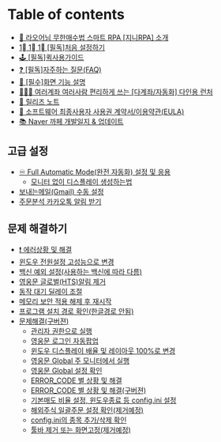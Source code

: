 # Table of contents

* [🤖 라오어님 무한매수법 스마트 RPA \[지니RPA\] 소개](README.md)
* [1⃣ 1⃣ 1⃣ \[필독\]처음 설정하기](init1.md)
* [🕹 \[필독\]퀵사용가이드](quick\_guide.md)
* [❓ \[필독\]자주하는 질문(FAQ)](faq.md)
* [📖 \[필수\]화면 기능 설명](detail.md)
* [🧑🤝🧑 여러계좌 여러사람 편리하게 쓰는 \[다계좌/자동화\] 다인용 런처](launcher.md)
* [📃 릴리즈 노트](releasenote.md)
* [📝 소프트웨어 최종사용자 사용권 계약서/이용약관(EULA)](eula.md)
* [📚 Naver 까페 개발일지 & 업데이트](update-link.md)

## 고급 설정 <a href="#advanced_setting" id="advanced_setting"></a>

* [♾ Full Automatic Mode(완전 자동화) 설정 및 응용](advanced\_setting/fullautomatic/README.md)
  * [모니터 없이 디스플레이 생성하는법](advanced\_setting/fullautomatic/undefined.md)
* [보내는메일(Gmail) 수동 설정](advanced\_setting/gmail.md)
* [주문분석 카카오톡 알림 받기](advanced\_setting/kakao.md)

## 문제 해결하기 <a href="#issue_solved" id="issue_solved"></a>

* [❗ 에러상황 및 해결](issue\_solved/error\_code.md)
* [윈도우 전원설정 고성능으로 변경](issue\_solved/solved4.md)
* [백신 예외 설정(사용하는 백신에 따라 다름)](issue\_solved/antivirus.md)
* [영웅문 글로벌(HTS)알림 제거](issue\_solved/hts.md)
* [동작 대기 딜레이 조절](issue\_solved/delay.md)
* [메모리 보안 적용 해제 후 재시작](issue\_solved/memory.md)
* [프로그램 설치 경로 확인(한글경로 안됨)](issue\_solved/solved6.md)
* [문제해결(구버젼)](issue\_solved/undefined-1/README.md)
  * [관리자 권한으로 실행](issue\_solved/undefined-1/init4.md)
  * [영웅문 로그인 자동팝업](issue\_solved/undefined-1/undefined.md)
  * [윈도우 디스플레이 배율 및 레이아웃 100%로 변경](issue\_solved/undefined-1/solved0.md)
  * [영웅문 Global 주 모니터에서 실행](issue\_solved/undefined-1/solved5.md)
  * [영웅문 Global 설정 확인](issue\_solved/undefined-1/solved1.md)
  * [ERROR\_CODE 별 상황 및 해결](issue\_solved/undefined-1/error\_code.md)
  * [ERROR\_CODE 별 상황 및 해결(구버젼)](issue\_solved/undefined-1/error\_code-1.md)
  * [기본매도 비율 설정, 윈도우종료 등 config.ini 설정](issue\_solved/undefined-1/advanced1.md)
  * [해외주식 일괄주문 설정 확인(제거예정)](issue\_solved/undefined-1/solved2.md)
  * [config.ini의 종목 추가/삭제 확인](issue\_solved/undefined-1/solved3.md)
  * [툴바 제거 또는 화면고정(제거예정)](issue\_solved/undefined-1/solved7.md)

